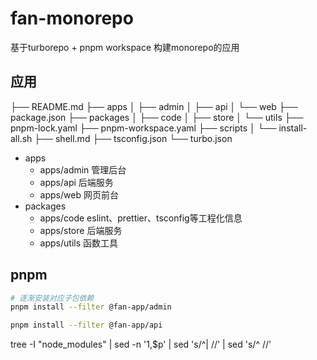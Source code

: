 # fan-monorepo


基于turborepo + pnpm workspace 构建monorepo的应用


## 应用


├── README.md
├── apps
│   ├── admin
│   ├── api
│   └── web
├── package.json
├── packages
│   ├── code
│   ├── store
│   └── utils
├── pnpm-lock.yaml
├── pnpm-workspace.yaml
├── scripts
│   └── install-all.sh
├── shell.md
├── tsconfig.json
└── turbo.json


- apps
    - apps/admin 管理后台
    - apps/api  后端服务
    - apps/web  网页前台
- packages
    - apps/code   eslint、prettier、tsconfig等工程化信息
    - apps/store  后端服务
    - apps/utils  函数工具



## pnpm

```bash
# 逐渐安装对应子包依赖
pnpm install --filter @fan-app/admin

pnpm install --filter @fan-app/api
```

tree -I "node_modules" | sed -n '1,$p' | sed 's/^|   //' | sed 's/^    //'
